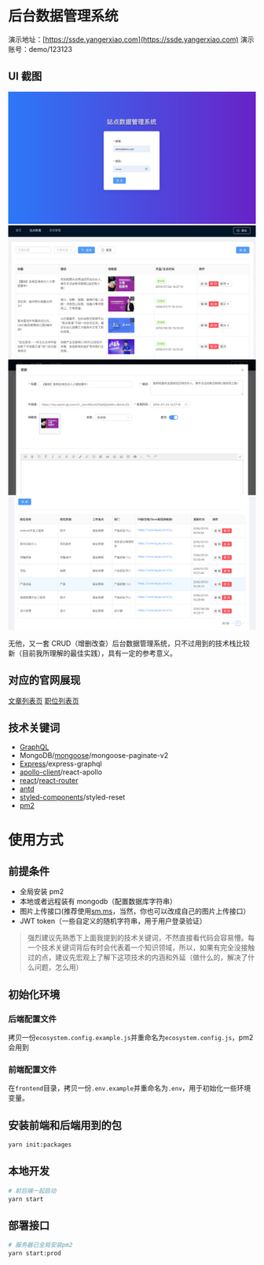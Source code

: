 # 后台数据管理系统

演示地址：[https://ssde.yangerxiao.com](https://ssde.yangerxiao.com)
演示账号：demo/123123

## UI 截图

![登录页面](demo.login.png)
![文章列表页面](demo.arts.png)
![文章编辑](demo.art.update.png)
![职位列表页面](demo.position.png)

无他，又一套 CRUD（增删改查）后台数据管理系统，只不过用到的技术栈比较新（目前我所理解的最佳实践），具有一定的参考意义。

## 对应的官网展现

[文章列表页](http://web.1d1d100.com/1d1d/pc/news/)
[职位列表页](http://web.1d1d100.com/1d1d/pc/hire/)

## 技术关键词

- [GraphQL](https://graphql.org/)
- MongoDB/[mongoose](https://mongoosejs.com/docs/index.html)/mongoose-paginate-v2
- [Express](http://expressjs.com/)/express-graphql
- [apollo-client](https://www.apollographql.com/docs/react/)/react-apollo
- [react](https://reactjs.org)/[react-router](https://reacttraining.com/react-router/web/guides/philosophy)
- [antd](https://ant.design)
- [styled-components](https://styled-components.com)/styled-reset
- [pm2](http://pm2.keymetrics.io)

# 使用方式

## 前提条件

- 全局安装 pm2
- 本地或者远程装有 mongodb（配置数据库字符串）
- 图片上传接口(推荐使用[sm.ms](https://sm.ms)，当然，你也可以改成自己的图片上传接口）
- JWT token（一些自定义的随机字符串，用于用户登录验证）

> 强烈建议先熟悉下上面我提到的技术关键词，不然直接看代码会容易懵。每一个技术关键词背后有时会代表着一个知识领域，所以，如果有完全没接触过的点，建议先宏观上了解下这项技术的内涵和外延（做什么的，解决了什么问题，怎么用）

## 初始化环境

### 后端配置文件

拷贝一份`ecosystem.config.example.js`并重命名为`ecosystem.config.js`，pm2 会用到

### 前端配置文件

在`frontend`目录，拷贝一份`.env.example`并重命名为`.env`，用于初始化一些环境变量。

## 安装前端和后端用到的包

```sh
yarn init:packages
```

## 本地开发

```sh
# 前后端一起启动
yarn start
```

## 部署接口

```sh
# 服务器已全局安装pm2
yarn start:prod
```
